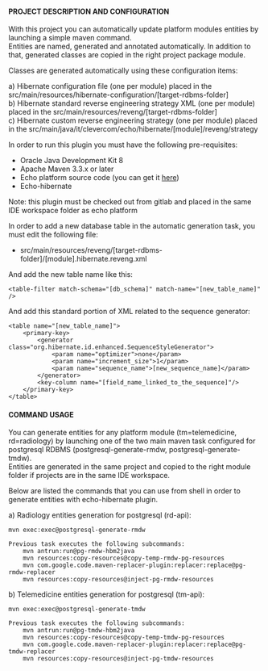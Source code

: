 #### PROJECT DESCRIPTION AND CONFIGURATION ####

With this project you can automatically update platform modules entities by launching a simple maven command.<br/>
Entities are named, generated and annotated automatically. In addition to that, generated classes are copied in the right project package module. 

Classes are generated automatically using these configuration items:<br/>

a) Hibernate configuration file (one per module) placed in the src/main/resources/hibernate-configuration/[target-rdbms-folder]<br/>
b) Hibernate standard reverse engineering strategy XML (one per module) placed in the src/main/resources/reveng/[target-rdbms-folder]<br/>
c) Hibernate custom reverse engineering strategy (one per module) placed in the src/main/java/it/clevercom/echo/hibernate/[module]/reveng/strategy<br/>

In order to run this plugin you must have the following pre-requisites:<br/>
- Oracle Java Development Kit 8<br/>
- Apache Maven 3.3.x or later<br/>
- Echo platform source code (you can get it <a href="https://github.com/cardinal76/echo">here</a>)<br/>
- Echo-hibernate 

Note: this plugin must be checked out from gitlab and placed in the same IDE workspace folder as echo platform<br/>

In order to add a new database table in the automatic generation task, you must edit the following file:<br/>
- src/main/resources/reveng/[target-rdbms-folder]/[module].hibernate.reveng.xml<br/>

And add the new table name like this:<br/>

	<table-filter match-schema="[db_schema]" match-name="[new_table_name]" />

And add this standard portion of XML related to the sequence generator:<br/>

	<table name="[new_table_name]">
		<primary-key>
			<generator class="org.hibernate.id.enhanced.SequenceStyleGenerator">
				<param name="optimizer">none</param>
            	<param name="increment_size">1</param>
            	<param name="sequence_name">[new_sequence_name]</param>
			</generator>
			<key-column name="[field_name_linked_to_the_sequence]"/>
		</primary-key>
	</table>

#### COMMAND USAGE ####

You can generate entities for any platform module (tm=telemedicine, rd=radiology) by launching one of the two main maven task configured for postgresql RDBMS (postgresql-generate-rmdw, postgresql-generate-tmdw).<br/> Entities are generated in the same project and copied to the right module folder if projects are in the same IDE workspace.<br/>

Below are listed the commands that you can use from shell in order to generate entities with echo-hibernate plugin.<br/>

a) Radiology entities generation for postgresql (rd-api):<br/>

	mvn exec:exec@postgresql-generate-rmdw

	Previous task executes the following subcommands:
		mvn antrun:run@pg-rmdw-hbm2java
		mvn resources:copy-resources@copy-temp-rmdw-pg-resources
		mvn com.google.code.maven-replacer-plugin:replacer:replace@pg-rmdw-replacer
		mvn resources:copy-resources@inject-pg-rmdw-resources
		
b) Telemedicine entities generation for postgresql (tm-api):<br/>

	mvn exec:exec@postgresql-generate-tmdw

	Previous task executes the following subcommands:
		mvn antrun:run@pg-tmdw-hbm2java
		mvn resources:copy-resources@copy-temp-tmdw-pg-resources
		mvn com.google.code.maven-replacer-plugin:replacer:replace@pg-tmdw-replacer
		mvn resources:copy-resources@inject-pg-tmdw-resources